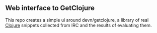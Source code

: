 ## Web interface to GetClojure

This repo creates a simple ui around devn/getclojure, a library of real
[Clojure](http://clojure.org/) snippets collected from IRC and the
results of evaluating them.
